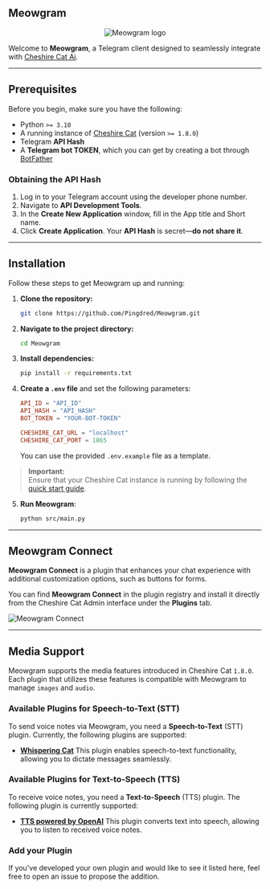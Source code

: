 ## Meowgram

<p align="center">
  <img src="https://raw.githubusercontent.com/Pingdred/Meowgram/main/logo.png" alt="Meowgram logo"/>
</p>

Welcome to **Meowgram**, a Telegram client designed to seamlessly integrate with [Cheshire Cat Ai](https://cheshirecat.ai/).

---

## Prerequisites

Before you begin, make sure you have the following:

- Python `>= 3.10`
- A running instance of [Cheshire Cat](https://github.com/cheshire-cat-ai/core#quickstart) (version `>= 1.8.0`)
- Telegram **API Hash**
- A **Telegram bot TOKEN**, which you can get by creating a bot through [BotFather](https://core.telegram.org/bots/features#creating-a-new-bot)

### Obtaining the API Hash

1. Log in to your Telegram account using the developer phone number.
2. Navigate to **API Development Tools**.
3. In the **Create New Application** window, fill in the App title and Short name.
4. Click **Create Application**. Your **API Hash** is secret—**do not share it**.

---

## Installation

Follow these steps to get Meowgram up and running:

1. **Clone the repository:**

   ```bash
   git clone https://github.com/Pingdred/Meowgram.git
   ```

2. **Navigate to the project directory:**

   ```bash
   cd Meowgram
   ```

3. **Install dependencies:**

   ```bash
   pip install -r requirements.txt
   ```

4. **Create a `.env` file** and set the following parameters:

   ```toml
   API_ID = "API_ID"
   API_HASH = "API_HASH"
   BOT_TOKEN = "YOUR-BOT-TOKEN"

   CHESHIRE_CAT_URL = "localhost"
   CHESHIRE_CAT_PORT = 1865
   ```

   You can use the provided `.env.example` file as a template.

> **Important:**  
> Ensure that your Cheshire Cat instance is running by following the [quick start guide](https://github.com/cheshire-cat-ai/core#quickstart).

5. **Run Meowgram**:

   ```bash
   python src/main.py
   ```

---

## Meowgram Connect

**Meowgram Connect** is a plugin that enhances your chat experience with additional customization options, such as buttons for forms.

You can find **Meowgram Connect** in the plugin registry and install it directly from the Cheshire Cat Admin interface under the **Plugins** tab.

![Meowgram Connect](assets/Screenshot%20from%202024-05-13%2015-46-05.png)

---

## Media Support

Meowgram supports the media features introduced in Cheshire Cat `1.8.0`. Each plugin that utilizes these features is compatible with Meowgram to manage `images` and `audio`.

### Available Plugins for Speech-to-Text (STT)

To send voice notes via Meowgram, you need a **Speech-to-Text** (STT) plugin. Currently, the following plugins are supported:

- **[Whispering Cat](https://github.com/Furrmidable-Crew/Whispering_Cat)** This plugin enables speech-to-text functionality, allowing you to dictate messages seamlessly.

### Available Plugins for Text-to-Speech (TTS)

To receive voice notes, you need a **Text-to-Speech** (TTS) plugin. The following plugin is currently supported:

- **[TTS powered by OpenAI](https://github.com/Pingdred/openai-tts)** This plugin converts text into speech, allowing you to listen to received voice notes.

### Add your Plugin

If you've developed your own plugin and would like to see it listed here, feel free to open an issue to propose the addition.
